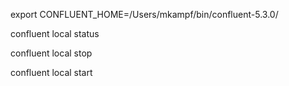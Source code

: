 
export CONFLUENT_HOME=/Users/mkampf/bin/confluent-5.3.0/

confluent local status

confluent local stop

confluent local start
  
